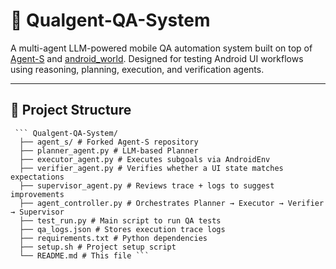 # 🤖 Qualgent-QA-System

A multi-agent LLM-powered mobile QA automation system built on top of [Agent-S](https://github.com/simular-ai/Agent-S) and [android_world](https://github.com/google-research/android_world). Designed for testing Android UI workflows using reasoning, planning, execution, and verification agents.

---


## 📁 Project Structure
<pre lang="text"><code> ``` Qualgent-QA-System/ 
  ├── agent_s/ # Forked Agent-S repository
  ├── planner_agent.py # LLM-based Planner
  ├── executor_agent.py # Executes subgoals via AndroidEnv 
  ├── verifier_agent.py # Verifies whether a UI state matches expectations
  ├── supervisor_agent.py # Reviews trace + logs to suggest improvements 
  ├── agent_controller.py # Orchestrates Planner → Executor → Verifier → Supervisor 
  ├── test_run.py # Main script to run QA tests
  ├── qa_logs.json # Stores execution trace logs 
  ├── requirements.txt # Python dependencies 
  ├── setup.sh # Project setup script
  └── README.md # This file ``` </code></pre>
